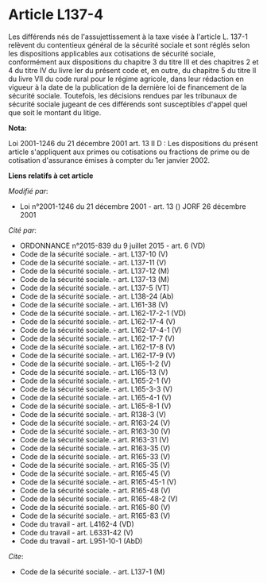 # Article L137-4

Les différends nés de l'assujettissement à la taxe visée à l'article L. 137-1 relèvent du contentieux général de la sécurité
sociale et sont réglés selon les dispositions applicables aux cotisations de sécurité sociale, conformément aux dispositions
du chapitre 3 du titre III et des chapitres 2 et 4 du titre IV du livre Ier du présent code et, en outre, du chapitre 5 du
titre II du livre VII du code rural pour le régime agricole, dans leur rédaction en vigueur à la date de la publication de la
dernière loi de financement de la sécurité sociale. Toutefois, les décisions rendues par les tribunaux de sécurité sociale
jugeant de ces différends sont susceptibles d'appel quel que soit le montant du litige.

**Nota:**

Loi 2001-1246 du 21 décembre 2001 art. 13 II D : Les dispositions du présent article s'appliquent aux primes ou cotisations
ou fractions de prime ou de cotisation d'assurance émises à compter du 1er janvier 2002.

**Liens relatifs à cet article**

_Modifié par_:

  - Loi n°2001-1246 du 21 décembre 2001 - art. 13 () JORF 26 décembre 2001

_Cité par_:

  - ORDONNANCE n°2015-839 du 9 juillet 2015 - art. 6 (VD)
  - Code de la sécurité sociale. - art. L137-10 (V)
  - Code de la sécurité sociale. - art. L137-11 (V)
  - Code de la sécurité sociale. - art. L137-12 (M)
  - Code de la sécurité sociale. - art. L137-13 (M)
  - Code de la sécurité sociale. - art. L137-5 (VT)
  - Code de la sécurité sociale. - art. L138-24 (Ab)
  - Code de la sécurité sociale. - art. L161-38 (V)
  - Code de la sécurité sociale. - art. L162-17-2-1 (VD)
  - Code de la sécurité sociale. - art. L162-17-4 (V)
  - Code de la sécurité sociale. - art. L162-17-4-1 (V)
  - Code de la sécurité sociale. - art. L162-17-7 (V)
  - Code de la sécurité sociale. - art. L162-17-8 (V)
  - Code de la sécurité sociale. - art. L162-17-9 (V)
  - Code de la sécurité sociale. - art. L165-1-2 (V)
  - Code de la sécurité sociale. - art. L165-13 (V)
  - Code de la sécurité sociale. - art. L165-2-1 (V)
  - Code de la sécurité sociale. - art. L165-3-3 (V)
  - Code de la sécurité sociale. - art. L165-4-1 (V)
  - Code de la sécurité sociale. - art. L165-8-1 (V)
  - Code de la sécurité sociale. - art. R138-3 (V)
  - Code de la sécurité sociale. - art. R163-24 (V)
  - Code de la sécurité sociale. - art. R163-30 (V)
  - Code de la sécurité sociale. - art. R163-31 (V)
  - Code de la sécurité sociale. - art. R163-35 (V)
  - Code de la sécurité sociale. - art. R165-33 (V)
  - Code de la sécurité sociale. - art. R165-35 (V)
  - Code de la sécurité sociale. - art. R165-45 (V)
  - Code de la sécurité sociale. - art. R165-45-1 (V)
  - Code de la sécurité sociale. - art. R165-48 (V)
  - Code de la sécurité sociale. - art. R165-48-2 (V)
  - Code de la sécurité sociale. - art. R165-80 (V)
  - Code de la sécurité sociale. - art. R165-83 (V)
  - Code du travail - art. L4162-4 (VD)
  - Code du travail - art. L6331-42 (V)
  - Code du travail - art. L951-10-1 (AbD)

_Cite_:

  - Code de la sécurité sociale. - art. L137-1 (M)
